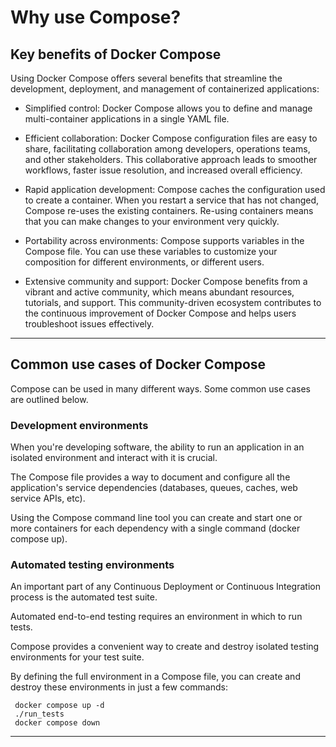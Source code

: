 # Why use Compose?
## Key benefits of Docker Compose
Using Docker Compose offers several benefits that streamline the development, deployment, and management of containerized applications:

- Simplified control: Docker Compose allows you to define and manage multi-container applications in a single YAML file.

- Efficient collaboration: Docker Compose configuration files are easy to share, facilitating collaboration among developers, operations teams, and other stakeholders. This collaborative approach leads to smoother workflows, faster issue resolution, and increased overall efficiency.

- Rapid application development: Compose caches the configuration used to create a container. When you restart a service that has not changed, Compose re-uses the existing containers. Re-using containers means that you can make changes to your environment very quickly.

- Portability across environments: Compose supports variables in the Compose file. You can use these variables to customize your composition for different environments, or different users.

- Extensive community and support: Docker Compose benefits from a vibrant and active community, which means abundant resources, tutorials, and support. This community-driven ecosystem contributes to the continuous improvement of Docker Compose and helps users troubleshoot issues effectively.
<hr>

## Common use cases of Docker Compose
Compose can be used in many different ways. Some common use cases are outlined below.

### Development environments
When you're developing software, the ability to run an application in an isolated environment and interact with it is crucial.
<br>

The Compose file provides a way to document and configure all the application's service dependencies (databases, 
queues, caches, web service APIs, etc). 

Using the Compose command line tool you can create and start one or more containers for each dependency with a single command (docker compose up).
<br>

### Automated testing environments
An important part of any Continuous Deployment or Continuous Integration process is the automated test suite. 

Automated end-to-end testing requires an environment in which to run tests.

Compose provides a convenient way to create and destroy isolated testing environments for your test suite. 

By defining the full environment in a Compose file, you can create and destroy these environments in just a few commands:

```commandline
 docker compose up -d
 ./run_tests
 docker compose down
```
<hr>